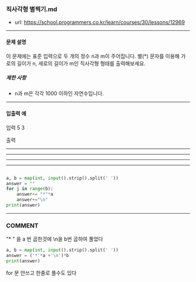 ### 직사각형 별찍기.md

 - url: https://school.programmers.co.kr/learn/courses/30/lessons/12969
 
 --------
 
#### 문제 설명
이 문제에는 표준 입력으로 두 개의 정수 n과 m이 주어집니다.
별(*) 문자를 이용해 가로의 길이가 n, 세로의 길이가 m인 직사각형 형태를 출력해보세요.

##### 제한 사항
 - n과 m은 각각 1000 이하인 자연수입니다.
 
--------
 
#### 입출력 예
입력
5 3

출력
*****
*****
*****
--------


```python

a, b = map(int, input().strip().split(' '))
answer = ""
for j in range(b):
    answer+= "*"*a
    answer+="\n"
print(answer)

```

------
### COMMENT
"* " 을 a 번 곱한것에 \n을 b번 곱하여 풀었다 

```python
a, b = map(int, input().strip().split(' '))
answer = ('*'*a +'\n')*b
print(answer)
```
for 문 안쓰고 한줄로 풀수도 있다
